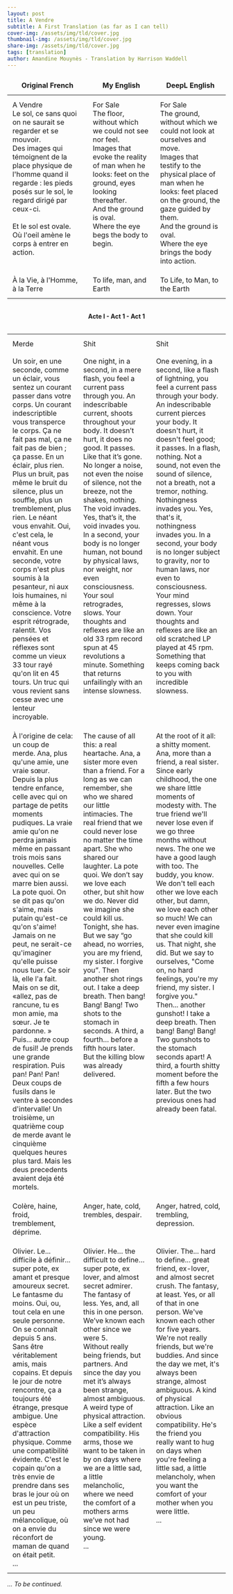 ```yaml
---
layout: post
title: A Vendre
subtitle: A First Translation (as far as I can tell)
cover-img: /assets/img/tld/cover.jpg
thumbnail-img: /assets/img/tld/cover.jpg
share-img: /assets/img/tld/cover.jpg
tags: [translation]
author: Amandine Mouynès - Translation by Harrison Waddell
---
```


<style>
  table.translation {
    border-collapse: collapse;
    width: 100%;
  }
  table.translation td {
    border: none;       /* removes lines */
    padding: 0.75rem;   /* spacing for readability */
    vertical-align: top;
  }
    table.translation th {
    border: none;       /* removes borders from both body + head */
    padding: 0.75rem;   /* spacing */
    vertical-align: top;
    text-align: center;

/* Sticky header */
  table.translation thead th {
    position: sticky;
    top: 0;                  /* stick to the top of the container */
    background: #FAF9F6;       /* background so text doesn’t overlap rows */
    z-index: 2;              /* keep above td cells */
  }
      
</style>

<table class="translation">
  <thead>
    <tr>
      <th>Original French</th>
      <th>My English</th>
      <th>DeepL English</th>
    </tr>
  </thead>
  <tbody>
    <tr>
      <td>
        A Vendre <br>
        Le sol, ce sans quoi on ne saurait se regarder et se mouvoir. <br>
        Des images qui témoignent de la place physique de l'homme quand il regarde : les pieds posés sur le sol, le regard dirigé par ceux-ci. <br><br>
        Et le sol est ovale. <br>
        Où l'oeil amène le corps à entrer en action.
      </td>
      <td>
        For Sale <br>
        The floor, without which we could not see nor feel. <br>
        Images that evoke the reality of man when he looks: feet on the ground, eyes looking thereafter. <br>
        And the ground is oval. <br>
        Where the eye begs the body to begin.
      </td>
      <td>
        For Sale <br>
        The ground, without which we could not look at ourselves and move. <br>
        Images that testify to the physical place of man when he looks: feet placed on the ground, the gaze guided by them. <br>
        And the ground is oval. <br>
        Where the eye brings the body into action.
      </td>
    </tr>
    <tr>
  <td>À la Vie, à l'Homme, à la Terre</td>
  <td>To life, man, and Earth</td>
  <td>To Life, to Man, to the Earth</td>
</tr>
</tbody>
</table>

<!-- Acts outside the table -->
<div style="margin:2rem 0; font-weight:bold; text-align: center;">
  Acte I - Act 1 - Act 1
</div>

<table class="translation">
  <tbody>
<tr>
  <td>
    Merde <br><br>
    Un soir, en une seconde, comme un éclair, vous sentez un courant passer dans votre corps. Un courant indescriptible vous transperce le corps. Ça ne fait pas mal, ça ne fait pas de bien ; ça passe. En un éclair, plus rien. Plus un bruit, pas même le bruit du silence, plus un souffle, plus un tremblement, plus rien. Le néant vous envahit. Oui, c'est cela, le néant vous envahit. En une seconde, votre corps n'est plus soumis à la pesanteur, ni aux lois humaines, ni même à la conscience. Votre esprit rétrograde, ralentit. Vos pensées et réflexes sont comme un vieux 33 tour rayé qu'on lit en 45 tours. Un truc qui vous revient sans cesse avec une lenteur incroyable.
  </td>
  <td>
    Shit <br><br>
    One night, in a second, in a mere flash, you feel a current pass through you. An indescribable current, shoots throughout your body. It doesn’t hurt, it does no good. It passes. Like that it’s gone. No longer a noise, not even the noise of silence, not the breeze, not the shakes, nothing. The void invades. Yes, that’s it, the void invades you. In a second, your body is no longer human, not bound by physical laws, nor weight, nor even consciousness. Your soul retrogrades, slows. Your thoughts and reflexes are like an old 33 rpm record spun at 45 revolutions a minute. Something that returns unfailingly with an intense slowness.

  </td>
  <td>
    Shit <br><br>
    One evening, in a second, like a flash of lightning, you feel a current pass through your body. An indescribable current pierces your body. It doesn't hurt, it doesn't feel good; it passes. In a flash, nothing. Not a sound, not even the sound of silence, not a breath, not a tremor, nothing. Nothingness invades you. Yes, that's it, nothingness invades you. In a second, your body is no longer subject to gravity, nor to human laws, nor even to consciousness. Your mind regresses, slows down. Your thoughts and reflexes are like an old scratched LP played at 45 rpm. Something that keeps coming back to you with incredible slowness.

  </td>
</tr>

<tr>
  <td>
    À l'origine de cela: un coup de merde. Ana, plus qu'une amie, une vraie sœur. Depuis la plus tendre enfance, celle avec qui on partage de petits moments pudiques. La vraie amie qu'on ne perdra jamais même en passant trois mois sans nouvelles. Celle avec qui on se marre bien aussi. La pote quoi. On se dit pas qu'on s'aime, mais putain qu'est-ce qu'on s'aime! Jamais on ne peut, ne serait-ce qu'imaginer qu'elle puisse nous tuer. Ce soir là, elle l'a fait. Mais on se dit, «allez, pas de rancune, tu es mon amie, ma sœur. Je te pardonne. » Puis... autre coup de fusil! Je prends une grande respiration. Puis pan! Pan! Pan! Deux coups de fusils dans le ventre à secondes d'intervalle! Un troisième, un quatrième coup de merde avant le cinquième quelques heures plus tard. Mais les deus precedents avaient deja été mortels.
  </td>
  <td>
    The cause of all this: a real heartache. Ana, a sister more even than a friend. For a long as we can remember, she who we shared our little intimacies. The real friend that we could never lose no matter the time apart. She who shared our laughter. La pote quoi. We don’t say we love each other, but shit how we do. Never did we imagine she could kill us. Tonight, she has. But we say “go ahead, no worries, you are my friend, my sister. I forgive you”. Then another shot rings out. I take a deep breath. Then bang! Bang! Bang! Two shots to the stomach in seconds. A third, a fourth… before a fifth hours later. But the killing blow was already delivered.
  </td>
  <td>
    At the root of it all: a shitty moment. Ana, more than a friend, a real sister. Since early childhood, the one we share little moments of modesty with. The true friend we'll never lose even if we go three months without news. The one we have a good laugh with too. The buddy, you know. We don't tell each other we love each other, but damn, we love each other so much! We can never even imagine that she could kill us. That night, she did. But we say to ourselves, "Come on, no hard feelings, you're my friend, my sister. I forgive you." Then... another gunshot! I take a deep breath. Then bang! Bang! Bang! Two gunshots to the stomach seconds apart! A third, a fourth shitty moment before the fifth a few hours later. But the two previous ones had already been fatal.
  </td>
</tr>

<tr>
  <td>Colère, haine, froid, tremblement, déprime.</td>
  <td>Anger, hate, cold, trembles, despair.</td>
  <td>Anger, hatred, cold, trembling, depression.</td>
</tr>

<tr>
  <td>
    Olivier. Le... difficile à définir... super pote, ex amant et presque amoureux secret. Le fantasme du moins. Oui, ou, tout cela en une seule personne. On se connaît depuis 5 ans. <br>
    Sans être véritablement amis, mais copains. Et depuis le jour de notre rencontre, ça a toujours été étrange, presque ambigue. Une espèce d'attraction physique. Comme une compatibilité évidente. C'est le copain qu'on a très envie de prendre dans ses bras le jour où on est un peu triste, un peu mélancolique, où on a envie du réconfort de maman de quand on était petit. <br>
    ...

  </td>
  <td>
    Olivier. He… the difficult to define… super pote, ex lover, and almost secret admirer. The fantasy of less. Yes, and, all this in one person. We’ve known each other since we were 5. <br>
    Without really being friends, but partners. And since the day you met it’s always been strange, almost ambiguous. A weird type of physical attraction. Like a self evident compatibility. His arms, those we want to be taken in by on days where we are a little sad, a little melancholic, where we need the comfort of a mothers arms we’ve not had since we were young. <br>
    ...
  </td>
  <td>
    Olivier. The... hard to define... great friend, ex-lover, and almost secret crush. The fantasy, at least. Yes, or all of that in one person. We've known each other for five years. <br>
    We're not really friends, but we're buddies. And since the day we met, it's always been strange, almost ambiguous. A kind of physical attraction. Like an obvious compatibility. He's the friend you really want to hug on days when you're feeling a little sad, a little melancholy, when you want the comfort of your mother when you were little. <br>
    ...

  </td>
</tr>
</tbody>
</table>

<p><em>… To be continued.</em></p>
